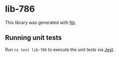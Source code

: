 # lib-786

This library was generated with [Nx](https://nx.dev).

## Running unit tests

Run `nx test lib-786` to execute the unit tests via [Jest](https://jestjs.io).
